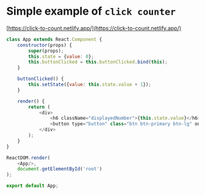 # Simple example of `click counter`
[https://click-to-count.netlify.app/](https://click-to-count.netlify.app/)

```js
class App extends React.Component {
    constructor(props) {
        super(props);
        this.state = {value: 0};
        this.buttonClicked = this.buttonClicked.bind(this);
    }

    buttonClicked() {
        this.setState({value: this.state.value + 1});
    }

    render() {
        return (
            <div>
                <h6 className="displayedNumber">{this.state.value}</h6>
                <button type="button" class="btn btn-primary btn-lg" onClick={this.buttonClicked}>Count me!</button>
            </div>
        );
    }
}

ReactDOM.render(
    <App/>,
    document.getElementById('root')
);

export default App;
```


